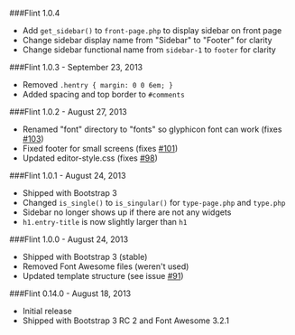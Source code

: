 ###Flint 1.0.4
- Add `get_sidebar()` to `front-page.php` to display sidebar on front page
- Change sidebar display name from "Sidebar" to "Footer" for clarity
- Change sidebar functional name from `sidebar-1` to `footer` for clarity

###Flint 1.0.3 - September 23, 2013
- Removed `.hentry { margin: 0 0 6em; }`
- Added spacing and top border to `#comments`

###Flint 1.0.2 - August 27, 2013
- Renamed "font" directory to "fonts" so glyphicon font can work (fixes [#103](https://github.com/starverte/flint/issues/103))
- Fixed footer for small screens (fixes [#101](https://github.com/starverte/flint/issues/101))
- Updated editor-style.css (fixes [#98](https://github.com/starverte/flint/issues/98))

###Flint 1.0.1 - August 24, 2013
- Shipped with Bootstrap 3
- Changed `is_single()` to `is_singular()` for `type-page.php` and `type.php`
- Sidebar no longer shows up if there are not any widgets
- `h1.entry-title` is now slightly larger than `h1`

###Flint 1.0.0 - August 24, 2013
- Shipped with Bootstrap 3 (stable)
- Removed Font Awesome files (weren't used)
- Updated template structure (see issue [#91](https://github.com/starverte/flint/issues/91))

###Flint 0.14.0 - August 18, 2013
- Initial release
- Shipped with Bootstrap 3 RC 2 and Font Awesome 3.2.1
